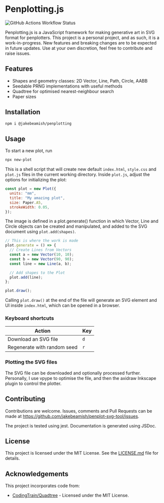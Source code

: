 # Penplotting.js

![GitHub Actions Workflow Status](https://img.shields.io/github/actions/workflow/status/jakebeamish/Penplotting.js/node.js.yml?style=flat&label=tests)

Penplotting.js is a JavaScript framework for making generative art in SVG format for penplotters.
This project is a personal project, and as such, it is a work-in-progress. New
features and breaking changes are to be expected in future updates. Use at your
own discretion, feel free to contribute and raise issues.

## Features

- Shapes and geometry classes: 2D Vector, Line, Path, Circle, AABB
- Seedable PRNG implementations with useful methods
- Quadtree for optimised nearest-neighbour search
- Paper sizes

## Installation

```sh
npm i @jakebeamish/penplotting
```

## Usage

To start a new plot, run

```sh
npx new-plot
```

This is a shell script that will create new default `index.html`,
`style.css` and `plot.js` files in the current working directory.
Inside `plot.js`, adjust the options for initializing the plot:

```js
const plot = new Plot({
  units: "mm",
  title: "My amazing plot",
  size: Paper.A5,
  strokeWidth: 0.05,
});
```

The image is defined in a plot.generate() function in which Vector,
Line and Circle objects can be created and manipulated, and added to
the SVG document using `plot.add(shapes)`.

```js
// This is where the work is made
plot.generate = () => {
  // Create Lines from Vectors
  const a = new Vector(10, 10);
  const b = new Vector(90, 90);
  const line = new Line(a, b);

  // Add shapes to the Plot
  plot.add(line);
};

plot.draw();
```

Calling `plot.draw()` at the end of the file will generate an SVG element
and UI inside `index.html`, which can be opened in a browser.

### Keyboard shortcuts

| Action                      | Key |
| --------------------------- | --- |
| Download an SVG file        | `d` |
| Regenerate with random seed | `r` |

### Plotting the SVG files

The SVG file can be downloaded and optionally processed further.
Personally, I use vpype to optimise the file, and then the axidraw Inkscape plugin to control the plotter.

## Contributing

Contributions are welcome. Issues, comments and Pull Requests can be made at
https://github.com/jakebeamish/penplot-svg-tool/issues.

The project is tested using jest. Documentation is generated using JSDoc.

## License

This project is licensed under the MIT License. See the [LICENSE.md](https://github.com/jakebeamish/Penplotting.js/blob/main/LICENSE.md) file for
details.

## Acknowledgements

This project incorporates code from:

- [CodingTrain/Quadtree](https://github.com/CodingTrain/Quadtree) - Licensed under the MIT License.
